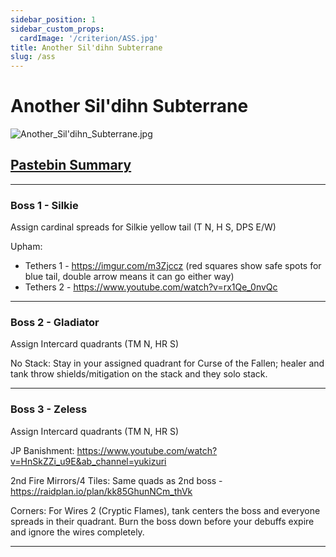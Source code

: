 ```yaml
---
sidebar_position: 1
sidebar_custom_props:
  cardImage: '/criterion/ASS.jpg'
title: Another Sil'dihn Subterrane
slug: /ass
---
```


# Another Sil'dihn Subterrane
![Another_Sil'dihn_Subterrane.jpg](/criterion/ASS_Arena.png)

## [Pastebin Summary](https://pastebin.com/htyvm36x)

***
### Boss 1 - Silkie
Assign cardinal spreads for Silkie yellow tail (T N, H S, DPS E/W)

Upham:
* Tethers 1 - https://imgur.com/m3Zjccz (red squares show safe spots for blue tail, double arrow means it can go either way)
* Tethers 2 - https://www.youtube.com/watch?v=rx1Qe_0nvQc
 ***
### Boss 2 - Gladiator
Assign Intercard quadrants (TM N, HR S)

No Stack: Stay in your assigned quadrant for Curse of the Fallen; healer and tank throw shields/mitigation on the stack and they solo stack.
 ***
### Boss 3 - Zeless
Assign Intercard quadrants (TM N, HR S)

JP Banishment: https://www.youtube.com/watch?v=HnSkZZi_u9E&ab_channel=yukizuri

2nd Fire Mirrors/4 Tiles: Same quads as 2nd boss - https://raidplan.io/plan/kk85GhunNCm_thVk

Corners: For Wires 2 (Cryptic Flames), tank centers the boss and everyone spreads in their quadrant. Burn the boss down before your debuffs expire and ignore the wires completely.

***
